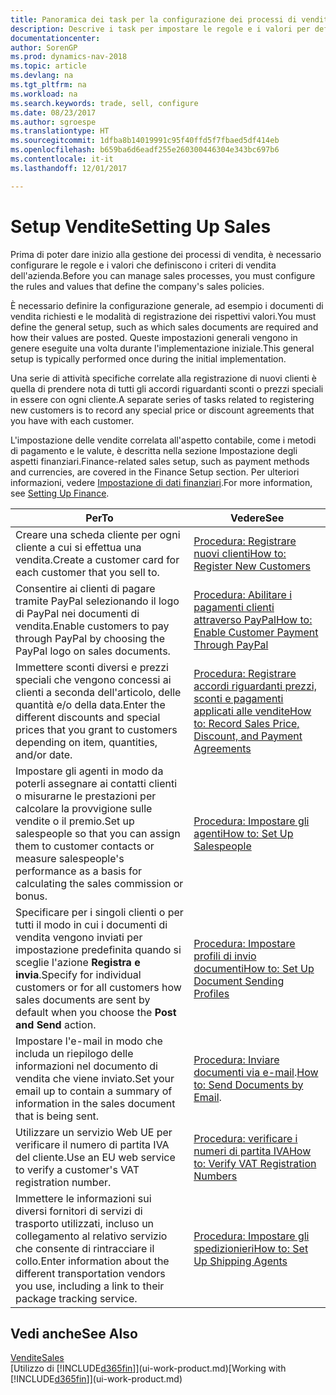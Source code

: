 ```yaml
---
title: Panoramica dei task per la configurazione dei processi di vendita
description: Descrive i task per impostare le regole e i valori per definire i criteri e processi di vendita.
documentationcenter: 
author: SorenGP
ms.prod: dynamics-nav-2018
ms.topic: article
ms.devlang: na
ms.tgt_pltfrm: na
ms.workload: na
ms.search.keywords: trade, sell, configure
ms.date: 08/23/2017
ms.author: sgroespe
ms.translationtype: HT
ms.sourcegitcommit: 1dfba8b14019991c95f40ffd5f7fbaed5df414eb
ms.openlocfilehash: b659ba6d6eadf255e260300446304e343bc697b6
ms.contentlocale: it-it
ms.lasthandoff: 12/01/2017

---
```

# <a name="setting-up-sales"></a><span data-ttu-id="bfd53-103">Setup Vendite</span><span class="sxs-lookup"><span data-stu-id="bfd53-103">Setting Up Sales</span></span>
<span data-ttu-id="bfd53-104">Prima di poter dare inizio alla gestione dei processi di vendita, è necessario configurare le regole e i valori che definiscono i criteri di vendita dell'azienda.</span><span class="sxs-lookup"><span data-stu-id="bfd53-104">Before you can manage sales processes, you must configure the rules and values that define the company's sales policies.</span></span>

<span data-ttu-id="bfd53-105">È necessario definire la configurazione generale, ad esempio i documenti di vendita richiesti e le modalità di registrazione dei rispettivi valori.</span><span class="sxs-lookup"><span data-stu-id="bfd53-105">You must define the general setup, such as which sales documents are required and how their values are posted.</span></span> <span data-ttu-id="bfd53-106">Queste impostazioni generali vengono in genere eseguite una volta durante l'implementazione iniziale.</span><span class="sxs-lookup"><span data-stu-id="bfd53-106">This general setup is typically performed once during the initial implementation.</span></span>

<span data-ttu-id="bfd53-107">Una serie di attività specifiche correlate alla registrazione di nuovi clienti è quella di prendere nota di tutti gli accordi riguardanti sconti o prezzi speciali in essere con ogni cliente.</span><span class="sxs-lookup"><span data-stu-id="bfd53-107">A separate series of tasks related to registering new customers is to record any special price or discount agreements that you have with each customer.</span></span>

<span data-ttu-id="bfd53-108">L'impostazione delle vendite correlata all'aspetto contabile, come i metodi di pagamento e le valute, è descritta nella sezione Impostazione degli aspetti finanziari.</span><span class="sxs-lookup"><span data-stu-id="bfd53-108">Finance-related sales setup, such as payment methods and currencies, are covered in the Finance Setup section.</span></span> <span data-ttu-id="bfd53-109">Per ulteriori informazioni, vedere [Impostazione di dati finanziari](finance-setup-finance.md).</span><span class="sxs-lookup"><span data-stu-id="bfd53-109">For more information, see [Setting Up Finance](finance-setup-finance.md).</span></span>

| <span data-ttu-id="bfd53-110">Per</span><span class="sxs-lookup"><span data-stu-id="bfd53-110">To</span></span> | <span data-ttu-id="bfd53-111">Vedere</span><span class="sxs-lookup"><span data-stu-id="bfd53-111">See</span></span> |
| --- | --- |
| <span data-ttu-id="bfd53-112">Creare una scheda cliente per ogni cliente a cui si effettua una vendita.</span><span class="sxs-lookup"><span data-stu-id="bfd53-112">Create a customer card for each customer that you sell to.</span></span> |[<span data-ttu-id="bfd53-113">Procedura: Registrare nuovi clienti</span><span class="sxs-lookup"><span data-stu-id="bfd53-113">How to: Register New Customers</span></span>](sales-how-register-new-customers.md) |
| <span data-ttu-id="bfd53-114">Consentire ai clienti di pagare tramite PayPal selezionando il logo di PayPal nei documenti di vendita.</span><span class="sxs-lookup"><span data-stu-id="bfd53-114">Enable customers to pay through PayPal by choosing the PayPal logo on sales documents.</span></span> |[<span data-ttu-id="bfd53-115">Procedura: Abilitare i pagamenti clienti attraverso PayPal</span><span class="sxs-lookup"><span data-stu-id="bfd53-115">How to: Enable Customer Payment Through PayPal</span></span>](sales-how-enable-payment-service-extensions.md) |
| <span data-ttu-id="bfd53-116">Immettere sconti diversi e prezzi speciali che vengono concessi ai clienti a seconda dell'articolo, delle quantità e/o della data.</span><span class="sxs-lookup"><span data-stu-id="bfd53-116">Enter the different discounts and special prices that you grant to customers depending on item, quantities, and/or date.</span></span> |[<span data-ttu-id="bfd53-117">Procedura: Registrare accordi riguardanti prezzi, sconti e pagamenti applicati alle vendite</span><span class="sxs-lookup"><span data-stu-id="bfd53-117">How to: Record Sales Price, Discount, and Payment Agreements</span></span>](sales-how-record-sales-price-discount-payment-agreements.md) |
| <span data-ttu-id="bfd53-118">Impostare gli agenti in modo da poterli assegnare ai contatti clienti o misurarne le prestazioni per calcolare la provvigione sulle vendite o il premio.</span><span class="sxs-lookup"><span data-stu-id="bfd53-118">Set up salespeople so that you can assign them to customer contacts or measure salespeople's performance as a basis for calculating the sales commission or bonus.</span></span> |[<span data-ttu-id="bfd53-119">Procedura: Impostare gli agenti</span><span class="sxs-lookup"><span data-stu-id="bfd53-119">How to: Set Up Salespeople</span></span>](sales-how-setup-salespeople.md) |
| <span data-ttu-id="bfd53-120">Specificare per i singoli clienti o per tutti il modo in cui i documenti di vendita vengono inviati per impostazione predefinita quando si sceglie l'azione **Registra e invia**.</span><span class="sxs-lookup"><span data-stu-id="bfd53-120">Specify for individual customers or for all customers how sales documents are sent by default when you choose the **Post and Send** action.</span></span> |[<span data-ttu-id="bfd53-121">Procedura: Impostare profili di invio documenti</span><span class="sxs-lookup"><span data-stu-id="bfd53-121">How to: Set Up Document Sending Profiles</span></span>](sales-how-setup-document-send-profiles.md) |
| <span data-ttu-id="bfd53-122">Impostare l'e-mail in modo che includa un riepilogo delle informazioni nel documento di vendita che viene inviato.</span><span class="sxs-lookup"><span data-stu-id="bfd53-122">Set your email up to contain a summary of information in the sales document that is being sent.</span></span> |<span data-ttu-id="bfd53-123">[Procedura: Inviare documenti via e-mail](ui-how-send-documents-email.md).</span><span class="sxs-lookup"><span data-stu-id="bfd53-123">[How to: Send Documents by Email](ui-how-send-documents-email.md).</span></span> |
|<span data-ttu-id="bfd53-124">Utilizzare un servizio Web UE per verificare il numero di partita IVA del cliente.</span><span class="sxs-lookup"><span data-stu-id="bfd53-124">Use an EU web service to verify a customer's VAT registration number.</span></span>|[<span data-ttu-id="bfd53-125">Procedura: verificare i numeri di partita IVA</span><span class="sxs-lookup"><span data-stu-id="bfd53-125">How to: Verify VAT Registration Numbers</span></span>](finance-setup-vat.md)|
|<span data-ttu-id="bfd53-126">Immettere le informazioni sui diversi fornitori di servizi di trasporto utilizzati, incluso un collegamento al relativo servizio che consente di rintracciare il collo.</span><span class="sxs-lookup"><span data-stu-id="bfd53-126">Enter information about the different transportation vendors you use, including a link to their package tracking service.</span></span>|[<span data-ttu-id="bfd53-127">Procedura: Impostare gli spedizionieri</span><span class="sxs-lookup"><span data-stu-id="bfd53-127">How to: Set Up Shipping Agents</span></span>](sales-how-to-set-up-shipping-agents.md)|

## <a name="see-also"></a><span data-ttu-id="bfd53-128">Vedi anche</span><span class="sxs-lookup"><span data-stu-id="bfd53-128">See Also</span></span>
[<span data-ttu-id="bfd53-129">Vendite</span><span class="sxs-lookup"><span data-stu-id="bfd53-129">Sales</span></span>](sales-manage-sales.md)  
<span data-ttu-id="bfd53-130">[Utilizzo di [!INCLUDE[d365fin](includes/d365fin_md.md)]](ui-work-product.md)</span><span class="sxs-lookup"><span data-stu-id="bfd53-130">[Working with [!INCLUDE[d365fin](includes/d365fin_md.md)]](ui-work-product.md)</span></span>


